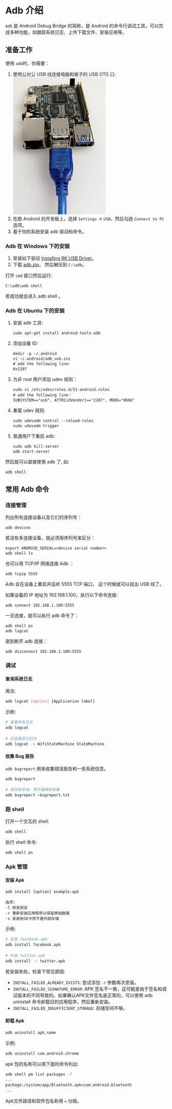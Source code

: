 # Adb 介绍

`Adb` 是 Android Debug Bridge 的简称，是 Android 的命令行调试工具，可以完成多种功能，如跟踪系统日志、上传下载文件、安装应用等。

## 准备工作
使用 `adb`时，你需要：
1. 使用公对公 USB 线连接电脑和板子的 USB OTG 口:
   ![](img/hw_board_usbconn.png)
2. 在跑 Android 的开发板上，选择 `Settings` -> `USB`，然后勾选 `Connect to PC` 选项。
3. 基于你的系统安装 adb 驱动和命令。

### Adb 在 Windows 下的安装

1. 安装如下驱动 [Installing RK USB Driver](flash_emmc_windows.html#installing%20rk%20usb%20driver)。
2. 下载 [adb.zip](http://adbshell.com/upload/adb.zip)， 然后解压到 `C:\adb`。

打开 `cmd` 窗口然后运行:

```
C:\adb\adb shell
```

若成功就会进入 adb shell 。

### Adb 在 Ubuntu 下的安装

1. 安装 adb 工具:
    ```
    sudo apt-get install android-tools-adb
    ```
2. 添加设备 ID:
    ```
    mkdir -p ~/.android
    vi ~/.android/adb_usb.ini
    # add the following line:
    0x2207
    ```
3. 为非 root 用户添加 udev 规则：
    ```
    sudo vi /etc/udev/rules.d/51-android.rules
    # add the following line：
    SUBSYSTEM=="usb", ATTR{idVendor}=="2207", MODE="0666"
    ```
4. 重载 udev 规则:
    ```
    sudo udevadm control --reload-rules
    sudo udevadm trigger
    ```
5. 普通用户下重启 adb:
    ```
    sudo adb kill-server
    adb start-server
    ```

然后就可以直接使用 adb 了, 如:

```
adb shell
```

## 常用 Adb 命令

### 连接管理

列出所有连接设备以及它们的序列号：
```
adb devices
```

若没有多连接设备，就必须用序列号来区分：
```
export ANDROID_SERIAL=<device serial number>
adb shell ls
```

也可以用 TCP/IP 网络连接 Adb ：
```
adb tcpip 5555
```

Adb 会在设备上重启并监听 5555 TCP 端口， 这个时候就可以拔出 USB 线了。

如果设备的 IP 地址为 192.168.1.100，执行以下命令连接:
```
adb connect 192.168.1.100:5555
```

一旦连接，就可以执行 adb 命令了：
```
adb shell ps
adb logcat
```

直到断开 adb 连接：
```
adb disconnect 192.168.1.100:5555
```

### 调试

#### 查询系统日志

用法:
```bash
adb logcat [option] [Application label]
```

示例:
```bash
# 查看所有日志
adb logcat

# 仅查看部分日志
adb logcat -s WifiStateMachine StateMachine
```

#### 收集 Bug 报告

`adb bugreport` 用来收集错误报告和一些系统信息。

```bash
adb bugreport

# 保存到本地，易于编辑和查看
adb bugreport >bugreport.txt
```

### 跑 shell
打开一个交互的 shell:
```bash
adb shell
```

执行 shell 命令:
```bash
adb shell ps
```

### Apk 管理

#### 安装 Apk
```
adb install [option] example.apk

选项:
-l 转发锁定
-r 重新安装应用程序以保留原始数据
-s 安装到SD卡而不是内部存储
```

示例:
```bash
# 安装 facebook.apk
adb install facebook.apk

# 升级 twitter.apk
adb install -r twitter.apk
```

若安装失败，检查下常见原因:
 - `INSTALL_FAILED_ALREADY_EXISTS`: 尝试添加 `-r` 参数再次安装。
 - `INSTALL_FAILED_SIGNATURE_ERROR`: APK 签名不一致，这可能是由于签名和调试版本的不同导致的。如果确认APK文件签名是正常的，可以使用 adb uninstall 命令卸载旧的应用程序，然后重新安装。
 - `INSTALL_FAILED_INSUFFICIENT_STORAGE`: 存储空间不够。

#### 卸载 Apk

```bash
adb uninstall apk_name
```

示例:
```bash
adb uninstall com.android.chrome
```

apk 包的名称可以用下面的命令列出:
```bash
adb shell pm list packages -f
...
package:/system/app/Bluetooth.apk=com.android.bluetooth
...
```

Apk文件路径和软件包名称用 `=` 分隔。

